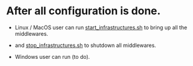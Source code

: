 # After all configuration is done.
 - Linux / MacOS user can run [start_infrastructures.sh](../start_infrastructures.sh) to bring up all the middlewares.
 - and [stop_infrastructures.sh](../stop_infrastructures.sh) to shutdown all middlewares.

 - Windows user can run (to do).